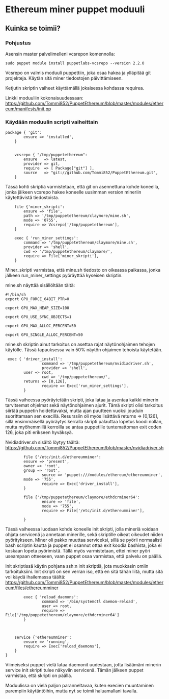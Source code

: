 # Ethereum miner puppet moduuli

## Kuinka se toimii?

### Pohjustus

Asensin master palvelimelleni vcsrepon komennolla:
```
sudo puppet module install puppetlabs-vcsrepo --version 2.2.0
```

Vcsrepo on valmis moduuli puppettiin, joka osaa hakea ja ylläpitää git projekteja. Käytän sitä miner tiedostojen päivittämiseen.

Ketjutin skriptin vaiheet käyttämällä jokaisessa kohdassa requirea.

Linkki moduuliin kokonaisuudessaan: https://github.com/Tommi852/PuppetEthereum/blob/master/modules/ethereum/manifests/init.pp

### Käydään moduulin scripti vaiheittain

```
package { 'git':
		ensure => 'installed',
	}


	vcsrepo { "/tmp/puppetethereum":
		ensure   => latest,
		provider => git,
		require  => [ Package["git"] ],
		source   => "git://github.com/Tommi852/PuppetEthereum.git",
	}	
```
Tässä kohti skriptiä varmistetaan, että git on asennettuna kohde koneella, jonka jälkeen vcsrepo hakee koneelle uusimman version mineriin käytettävistä tiedostoista.


```
	file {'miner_skripti':
		ensure => 'file',
		path => '/tmp/puppetethereum/claymore/mine.sh',
		mode => '0755',
		require => Vcsrepo['/tmp/puppetethereum'],
	}

	exec { 'run_miner_settings':
		command => '/tmp/puppetethereum/claymore/mine.sh',
		provider => 'shell',
		cwd => '/tmp/puppetethereum/claymore/',
		require => File['miner_skripti'],
	}

```
Miner_skripti varmistaa, että mine.sh tiedosto on oikeassa paikassa, jonka jälkeen run_miner_settings pyöräyttää kyseisen skriptin. 

mine.sh näyttää sisällöltään tältä:
```
#!/bin/sh
export GPU_FORCE_64BIT_PTR=0

export GPU_MAX_HEAP_SIZE=100

export GPU_USE_SYNC_OBJECTS=1

export GPU_MAX_ALLOC_PERCENT=50

export GPU_SINGLE_ALLOC_PERCENT=50
```
mine.sh skriptin ainut tarkoitus on asettaa rajat näytönohjaimen tehojen käytölle. Tässä tapauksessa vain 50% näytön ohjaimen tehoista käytetään.


```
 exec { 'driver_install':
                command => '/tmp/puppetethereum/nvidiadriver.sh',
                provider => 'shell',
		user => root,
                cwd => '/tmp/puppetethereum/',
		returns => [0,126],
                require => Exec['run_miner_settings'],
        }
```

Tässä vaiheessa pyöräytetään skripti, joka lataa ja asentaa kaikki minerin tarvitsemat ohjelmat sekä näytönohjaimen ajurit.
Tämä skripti olisi tarkoitus siirtää puppetin hoidettavaksi, mutta ajan puutteen vuoksi jouduin suorittamaan sen execillä.
Resurssiin oli myös lisättävä returns => [0,126], sillä ensimmäisellä pyöräytys kerralla skripti palauttaa lopetus koodi nollan, mutta myöhemmillä kerroilla se antaa puppetille tuntemattoman exit coden 126, joka piti erikseen hyväksyä.

Nvidiadriver.sh sisältö löytyy täältä: https://github.com/Tommi852/PuppetEthereum/blob/master/nvidiadriver.sh 

```
        file {'/etc/init.d/ethereumminer':
		ensure => 'present',
		owner => 'root',
		group => 'root',
                source => 'puppet:///modules/ethereum/ethereumminer',
		mode => '755',
                require => Exec['driver_install'],
        }
	
        file {'/tmp/puppetethereum/claymore/ethdcrminer64':
                ensure => 'file',
                mode => '755',
                require => File['/etc/init.d/ethereumminer'],

        }
```
Tässä vaiheessa luodaan kohde koneelle init skripti, jolla mineriä voidaan ohjata servicenä ja annetaan minerille, sekä skriptille oikeat oikeudet niiden pyöritykseen.
Miner oli pakko muuttaa serviceksi, sillä se pyörii normaalisti bash scriptin kautta ja puppet ei osannut ottaa exit koodia bashista, joka ei koskaan lopeta pyörimistä.
Tällä myös varmistetaan, ettei miner pyöri useampaan otteeseen, vaan puppet osaa varmistaa, että palvelu on päällä.

Init skriptissä käytin pohjana ssh:n init skriptiä, jota muokkasin omiin tarkoituksiini.
Init skripti on sen verran iso, että en sitä tähän liitä, mutta sitä voi käydä ihailemassa täältä: https://github.com/Tommi852/PuppetEthereum/blob/master/modules/ethereum/files/ethereumminer


```
        exec { 'reload_daemons':
                command => '/bin/systemctl daemon-reload',
                user => root,
                require => File['/tmp/puppetethereum/claymore/ethdcrminer64']
        }



	service {'ethereumminer':
		ensure => 'running',
		require => Exec['reload_daemons'],
	}
}
```
Viimeiseksi puppet vielä lataa daemonit uudestaan, jotta lisäämäni minerin service init skripti tulee näkyviin servicenä.
Tämän jälkeen puppet varmistaa, että skripti on päällä.

Moduulissa on vielä paljon paranneltavaa, kuten execien muuntaminen parempiin käytäntöihin, mutta nyt se toimii haluamallani tavalla.


